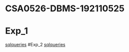 # CSA0526-DBMS-192110525
# Exp_1
[sqlqueries](https://github.com/jayaragini525/CSA0526-DBMS-192110525/blob/main/DBMS%20expt%201.txt)
#Exp_2
[sqlqueries](https://github.com/jayaragini525/CSA0526-DBMS-192110525/blob/main/DBMS%20Exp%202.txt)
